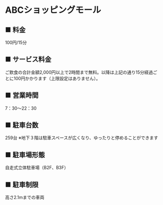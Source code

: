 # ABCショッピングモール　
## ■ 料金
100円/15分
## ■ サービス料金
ご飲食の合計金額2,000円以上で2時間まで無料。以降は上記の通り15分経過ごとに100円かかります（上限設定はありません）。
## ■ 営業時間
7：30～22：30
## ■ 駐車台数
259台
※地下３階は駐車スペースが広くなり、ゆったりと停めることができます
## ■ 駐車場形態
自走式立体駐車場（B2F、B3F）
## ■ 駐車制限
高さ2.1mまでの車両
